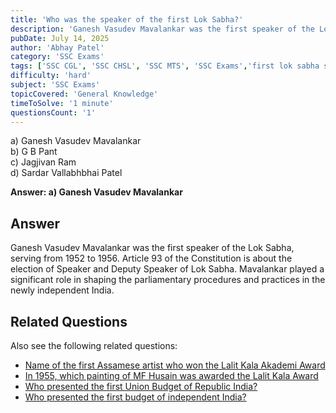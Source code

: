 ```yaml
---
title: 'Who was the speaker of the first Lok Sabha?'
description: 'Ganesh Vasudev Mavalankar was the first speaker of the Lok Sabha, serving from 1952 to 1956.'
pubDate: July 14, 2025
author: 'Abhay Patel'
category: 'SSC Exams'
tags: ['SSC CGL', 'SSC CHSL', 'SSC MTS', 'SSC Exams','first lok sabha speaker', 'ganesh vasudev mavalankar']
difficulty: 'hard'
subject: 'SSC Exams'
topicCovered: 'General Knowledge'
timeToSolve: '1 minute'
questionsCount: '1'
---
```


a) Ganesh Vasudev Mavalankar  
b) G B Pant  
c) Jagjivan Ram  
d) Sardar Vallabhbhai Patel  

**Answer: a) Ganesh Vasudev Mavalankar**


## Answer
Ganesh Vasudev Mavalankar was the first speaker of the Lok Sabha, serving from 1952 to 1956. Article 93 of the Constitution is about the election of Speaker and Deputy Speaker of Lok Sabha. Mavalankar played a significant role in shaping the parliamentary procedures and practices in the newly independent India.

## Related Questions
Also see the following related questions: 
- [Name of the first Assamese artist who won the Lalit Kala Akademi Award](https://eduware.vercel.app/questions/first-assamese-to-lalit-kala-award)  
- [In 1955, which painting of MF Husain was awarded the Lalit Kala Award](https://eduware.vercel.app/questions/painting-of-mf-hussain-awarded)  
- [Who presented the first Union Budget of Republic India?](https://eduware.vercel.app/questions/who-presented-the-first-union-budget-of-republic-india)
- [Who presented the first budget of independent India?](https://eduware.vercel.app/questions/who-presented-the-first-budget-of-independent-india)
